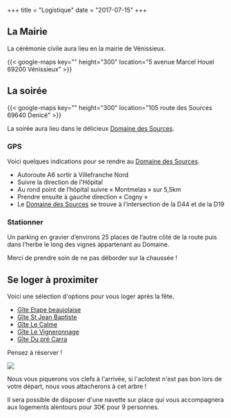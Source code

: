 +++
title = "Logistique"
date = "2017-07-15"
+++

## La Mairie

<div class="row middle-xs">
    <div class="col-xs-4">
        <div class="box">
            <p>La cérémonie civile aura lieu en la mairie de Vénissieux.</p>
        </div>
    </div>
    <div class="col-md-8">
        <div class="box">
          {{< google-maps key="" height="300" location="5 avenue Marcel Houel 69200 Vénissieux" >}}
        </div>
    </div>
</div>

## La soirée

<div class="row middle-xs">
    <div class="col-md-8">
        <div class="box">
          {{< google-maps key="" height="300" location="105 route des Sources 69640 Denicé" >}}
        </div>
    </div>
    <div class="col-xs-4">
        <div class="box">
            <p>La soirée aura lieu dans le délicieux <a href="http://www.ledomainedessources.com">Domaine des Sources</a>.</p>
        </div>
    </div>
</div>


### GPS

Voici quelques indications pour se rendre au [Domaine des Sources](http://www.ledomainedessources.com).

* Autoroute A6 sortir à Villefranche Nord
* Suivre la direction de l'Hôpital
* Au rond point de l’hôpital suivre « Montmelas » sur 5,5km
* Prendre ensuite à gauche direction « Cogny »
* Le [Domaine des Sources](http://www.ledomainedessources.com) se trouve à l’intersection de la D44 et de la D19

### Stationner 

Un parking en gravier d’environs 25 places de l’autre côté de la route puis dans l’herbe le long des vignes appartenant au Domaine.

Merci de prendre soin de ne pas déborder sur la chaussée !


## Se loger à proximiter


Voici une sélection d'options pour vous loger après la fête.

* [Gîte Etape beaujolaise](https://www.gites-de-france.com/location-vacances-Blace-Gite-L-etape-Beaujolaise-69G1360.html)
* [Gîte St Jean Baptiste](https://www.gites-de-france.com/location-vacances-Saint-julien-Gite-St-jean-baptiste-69G1251.html)
* [Gîte Le Calme](https://www.gites-de-france.com/location-vacances-Denice-Gite-Le-Calme-69G1383.html)
* [Gîte Le Vigneronnage](https://www.gites-de-france.com/location-vacances-Saint-julien-Gite-Le-Vigneronnage-69G1611.html)
* [Gîte Du pré Carra](https://www.gites-de-france.com/location-vacances-Montmelas-saint-sorlin-Gite-Gite-Du-Pre-Carra-69G1600.html)

Pensez à réserver !

<div class="row middle-xs">
    <div class="col-md-6">
        <div class="box">
          <img class="circular--square" src="/images/l_arbre.png" />
        </div>
    </div>
    <div class="col-xs-6">
        <div class="box">
            <p>Nous vous piquerons vos clefs à l'arrivée, si l'aclotest n'est pas bon lors de votre départ, nous vous attacherons à cet arbre !</p>
            <p>Il sera possible de disposer d'une navette sur place qui vous accompagnera aux logements alentours pour 30€ pour 9 personnes.</p>
        </div>
    </div>
</div>
